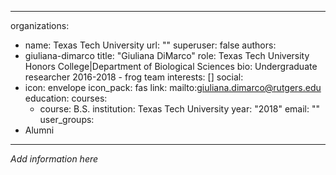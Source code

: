 
---
organizations:
  - name: Texas Tech University
    url: ""
superuser: false
authors:
  - giuliana-dimarco
title: "Giuliana DiMarco"
role: Texas Tech University Honors College|Department of Biological Sciences
bio: Undergraduate researcher 2016-2018 - frog team
interests: []
social:
  - icon: envelope
    icon_pack: fas
    link: mailto:giuliana.dimarco@rutgers.edu
education:
  courses:
    - course: B.S.
      institution: Texas Tech University
      year: "2018"
email: ""
user_groups:
  - Alumni
---
*Add information here*
